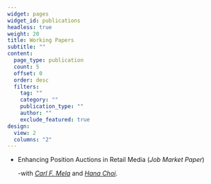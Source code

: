 ```yaml
---
widget: pages
widget_id: publications
headless: true
weight: 20
title: Working Papers
subtitle: ""
content:
  page_type: publication
  count: 5
  offset: 0
  order: desc
  filters:
    tag: ""
    category: ""
    publication_type: ""
    author: ""
    exclude_featured: true
design:
  view: 2
  columns: "2"
---
```

* Enhancing Position Auctions in Retail Media
  (_Job Market Paper_)

  -with *[Carl F. Mela](https://www.cfmela.com)* and *[Hana Choi](https://hanachoi.github.io)*.

